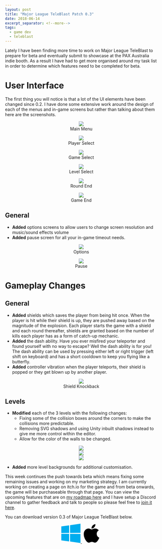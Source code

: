 ```yaml
---
layout: post
title: "Major League TeleBlast Patch 0.3"
date: 2018-06-14
excerpt_separator: <!--more-->
tags:
  - game dev
  - teleblast
---
```


Lately I have been finding more time to work on Major League TeleBlast to prepare for beta and eventually submit to showcase at the PAX Australia indie booth. As a result I have had to get more organised around my task list in order to determine which features need to be completed for beta.

# User Interface

The first thing you will notice is that a lot of the UI elements have been changed since 0.2. I have done some extensive work around the design of each of the menus and in-game screens but rather than talking about them here are the screenshots.

<center>
    <figure>
        <img src="./0.3-main-menu.jpg"/>
        <figcaption>Main Menu</figcaption>
    </figure>
</center>

<center>
    <figure>
        <img src="./0.3-player-select.jpg"/>
        <figcaption>Player Select</figcaption>
    </figure>
</center>

<center>
    <figure>
        <img src="./0.3-game-select.jpg"/>
        <figcaption>Game Select</figcaption>
    </figure>
</center>

<center>
    <figure>
        <img src="./0.3-level-select.jpg"/>
        <figcaption>Level Select</figcaption>
    </figure>
</center>

<center>
    <figure>
        <img src="./0.3-round-end.jpg"/>
        <figcaption>Round End</figcaption>
    </figure>
</center>

<center>
    <figure>
        <img src="./0.3-game-end.jpg"/>
        <figcaption>Game End</figcaption>
    </figure>
</center>

## General

- **Added** options screens to allow users to change screen resolution and music/sound effects volume
- **Added** pause screen for all your in-game timeout needs.

<center>
    <figure>
        <img src="./0.3-options.jpg"/>
        <figcaption>Options</figcaption>
    </figure>
</center>

<center>
    <figure>
        <img src="./0.3-pause.jpg"/>
        <figcaption>Pause</figcaption>
    </figure>
</center>

# Gameplay Changes

## General

- **Added** shields which saves the player from being hit once. When the player is hit while their shield is up, they are pushed away based on the magnitude of the explosion. Each player starts the game with a shield and each round thereafter, shields are granted based on the number of kills each player has as a form of catch-up mechanic.
- **Added** the dash ability. Have you ever misfired your teleporter and found yourself with no way to escape? Well the dash ability is for you! The dash ability can be used by pressing either left or right trigger (left shift on keyboard) and has a short cooldown to keep you flying like a butterfly.
- **Added** controller vibration when the player teleports, their shield is popped or they get blown up by another player.

<center>
    <figure>
        <img src="./shield.gif"/>
        <figcaption>Shield Knockback</figcaption>
    </figure>
</center>

## Levels

- **Modified** each of the 3 levels with the following changes:
  - Fixing some of the collision boxes around the corners to make the collisions more predictable.
  - Removing SVG shadows and using Unity inbuilt shadows instead to give me more control within the editor.
  - Allow for the color of the walls to be changed.

<center>
    <img src="./0.3-level1.jpg"/>
</center>

<center>
    <img src="./0.3-level2.jpg"/>
</center>

<center>
    <img src="./0.3-level3.jpg"/>
</center>

- **Added** more level backgrounds for additional customisation.

This week continues the push towards beta which means fixing some remaining issues and working on my marketing strategy. I am currently working on creating a page on itch.io for the game and from beta onwards, the game will be purchaseable through that page. You can view the upcoming features that are on [my roadmap here](https://trello.com/b/lBUvr9aF) and I have setup a Discord channel to gather feedback and talk to people so please feel free to [join it here](https://discord.gg/4SHJHvb).

You can download version 0.3 of Major League TeleBlast below.

<center>
    <a href="https://s3-ap-southeast-2.amazonaws.com/majorleagueteleblast.com/MajorLeagueTeleBlast-0.3-Windows.zip">
        <svg style="width: 64px; height: 64px;" xmlns="http://www.w3.org/2000/svg" viewBox="0 0 88 88"><path d="m0 12.402 35.687-4.8602.0156 34.423-35.67.20313zm35.67 33.529.0277 34.453-35.67-4.9041-.002-29.78zm4.3261-39.025 47.318-6.906v41.527l-47.318.37565zm47.329 39.349-.0111 41.34-47.318-6.6784-.0663-34.739z" fill="#00adef"/></svg>    
    </a>
    <a href="https://s3-ap-southeast-2.amazonaws.com/majorleagueteleblast.com/MajorLeagueTeleBlast-0.3-Mac.zip">
        <svg style="width: 64px; height: 64px;" xmlns="http://www.w3.org/2000/svg" viewBox="0 0 170 170" version="1.1"><path d="m150.37 130.25c-2.45 5.66-5.35 10.87-8.71 15.66-4.58 6.53-8.33 11.05-11.22 13.56-4.48 4.12-9.28 6.23-14.42 6.35-3.69 0-8.14-1.05-13.32-3.18-5.197-2.12-9.973-3.17-14.34-3.17-4.58 0-9.492 1.05-14.746 3.17-5.262 2.13-9.501 3.24-12.742 3.35-4.929 0.21-9.842-1.96-14.746-6.52-3.13-2.73-7.045-7.41-11.735-14.04-5.032-7.08-9.169-15.29-12.41-24.65-3.471-10.11-5.211-19.9-5.211-29.378 0-10.857 2.346-20.221 7.045-28.068 3.693-6.303 8.606-11.275 14.755-14.925s12.793-5.51 19.948-5.629c3.915 0 9.049 1.211 15.429 3.591 6.362 2.388 10.447 3.599 12.238 3.599 1.339 0 5.877-1.416 13.57-4.239 7.275-2.618 13.415-3.702 18.445-3.275 13.63 1.1 23.87 6.473 30.68 16.153-12.19 7.386-18.22 17.731-18.1 31.002 0.11 10.337 3.86 18.939 11.23 25.769 3.34 3.17 7.07 5.62 11.22 7.36-0.9 2.61-1.85 5.11-2.86 7.51zm-31.26-123.01c0 8.1021-2.96 15.667-8.86 22.669-7.12 8.324-15.732 13.134-25.071 12.375-0.119-0.972-0.188-1.995-0.188-3.07 0-7.778 3.386-16.102 9.399-22.908 3.002-3.446 6.82-6.3113 11.45-8.597 4.62-2.2516 8.99-3.4968 13.1-3.71 0.12 1.0831 0.17 2.1663 0.17 3.2409z"/></svg>
    </a>
</center>
